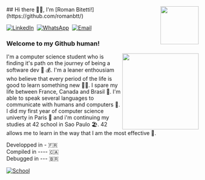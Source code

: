 <img src="https://media.giphy.com/media/j6ZhcAyUctYrj2ueBi/giphy.gif" align="right" height="100"/>
## Hi there 🙋‍♂️, I'm [Roman Bitetti!](https://github.com/romanbtt/)

[![LinkedIn](https://img.shields.io/badge/LinkedIn-Me-informational?style=social&logo=linkedin&logoColor=blue)](https://www.linkedin.com/in/roman-bitetti-566485195/)&nbsp;
[![WhatsApp](https://img.shields.io/badge/WhatsApp-Moi-informational?style=social&logo=whatsapp&logoColor=green)](https://wa.me/+33755648103/)&nbsp;
[![Email](https://img.shields.io/badge/Email-Mim-informational?style=social&logo=gmail&logoColor=red)](mailto:romanbtt@tutanota.com?subject=[GitHub])&nbsp;

### Welcome to my Github human! &nbsp;
<img src="https://media.giphy.com/media/XzYY9fZM6sNFe/giphy.gif" align="right" height="200" />

I'm a computer science student who is finding it's path on the journey of being a software dev 🤑 💰. I'm a leaner enthousiam who believe that every period of the life is good to learn something new 🤸‍♂️. I spare my life between France, Canada and Brasil 🛂. I'm able to speak several languages to communicate with humans and computers 🤖. I did my first year of computer science univerty in Paris 🥐 and i'm continuing my studies at 42 school in Sao Paulo 🏖️. 42 allows me to learn in the way that I am the most effective 🤯.

Developped in - 🇫🇷  
Compiled in ---- 🇨🇦  
Debugged in --- 🇧🇷  


[![School](https://img.shields.io/badge/School-SP-informational?style=plastic&logo=42&logoColor=red)](https://www.42.us.org/])
